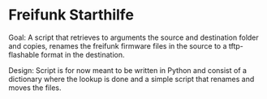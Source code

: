 Freifunk Starthilfe
===================

Goal:
	A script that retrieves to arguments the source and destination folder and copies, renames the freifunk firmware files in the source to a tftp-flashable format in the destination.

Design:
	Script is for now meant to be written in Python and consist of a dictionary where the lookup is done and a simple script that renames and moves the files.


